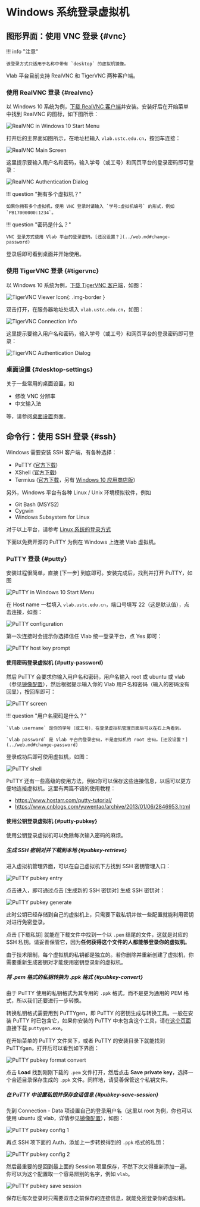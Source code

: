 # Windows 系统登录虚拟机

## 图形界面：使用 VNC 登录 {#vnc}

!!! info "注意"

    该登录方式只适用于名称中带有 `desktop` 的虚拟机镜像。

Vlab 平台目前支持 RealVNC 和 TigerVNC 两种客户端。

### 使用 RealVNC 登录 {#realvnc}

以 Windows 10 系统为例，[下载 RealVNC 客户端](https://www.realvnc.com/en/connect/download/viewer/windows/)并安装。安装好后在开始菜单中找到 RealVNC 的图标，如下图所示：

![RealVNC in Windows 10 Start Menu](../images/realvnc-win10-tile.png)

打开后的主界面如图所示，在地址栏输入 `vlab.ustc.edu.cn`，按回车连接：

![RealVNC Main Screen](../images/realvnc-main-screen-win10.png)

这里提示要输入用户名和密码，输入学号（或工号）和网页平台的登录密码即可登录：

![RealVNC Authentication Dialog](../images/realvnc-auth-screen-win10.png)

!!! question "拥有多个虚拟机？"

    如果你拥有多个虚拟机，使用 VNC 登录时请输入 `学号:虚拟机编号` 的形式，例如 `PB17000000:1234`。

!!! question "密码是什么？"

    VNC 登录方式使用 Vlab 平台的登录密码。[还没设置？](../web.md#change-password)

登录后即可看到桌面并开始使用。

### 使用 TigerVNC 登录 {#tigervnc}

以 Windows 10 系统为例，[下载 TigerVNC 客户端](https://vlab.ustc.edu.cn/downloads/vncviewer64-1.10.1.exe)，如图：

![TigerVNC Viewer Icon](../images/tigervnc-win-icon.png){: .img-border }

双击打开，在服务器地址处填入 `vlab.ustc.edu.cn`，如图：

![TigerVNC Connection Info](../images/tigervnc-connection-win10.png)

这里提示要输入用户名和密码，输入学号（或工号）和网页平台的登录密码即可登录：

![TigerVNC Authentication Dialog](../images/tigervnc-authentication-win10.png)

### 桌面设置 {#desktop-settings}

关于一些常用的桌面设置，如

- 修改 VNC 分辨率
- 中文输入法

等，请参阅[桌面设置](../desktop-settings.md)页面。

## 命令行：使用 SSH 登录 {#ssh}

Windows 需要安装 SSH 客户端，有各种选择：

- PuTTY ([官方下载](https://www.chiark.greenend.org.uk/~sgtatham/putty/latest.html))
- XShell ([官方下载](https://www.netsarang.com/zh/free-for-home-school/))
- Termius ([官方下载](https://termius.com/windows)，另有 [Windows 10 应用商店版](https://www.microsoft.com/store/productId/9NK1GDVPX09V))

另外，Windows 平台有各种 Linux / Unix 环境模拟软件，例如

- Git Bash (MSYS2)
- Cygwin
- Windows Subsystem for Linux

对于以上平台，请参考 [Linux 系统的登录方式](linux.md)

下面以免费开源的 PuTTY 为例在 Windows 上连接 Vlab 虚拟机。

### PuTTY 登录 {#putty}

安装过程很简单，直接 \[下一步\] 到底即可。安装完成后，找到并打开 PuTTY，如图

![PuTTY in Windows 10 Start Menu](../images/putty-win10-tile.png)

在 Host name 一栏填入 `vlab.ustc.edu.cn`，端口号填写 22（这是默认值），点击连接，如图：

![PuTTY configuration](../images/putty-config.png)

第一次连接时会提示你选择信任 Vlab 统一登录平台，点 Yes 即可：

![PuTTY host key prompt](../images/putty-host-key.png)

#### 使用密码登录虚拟机 {#putty-password}

然后 PuTTY 会要求你输入用户名和密码，用户名输入 root 或 ubuntu 或 vlab（参见[镜像配置](../advanced/images.md#image-content)），然后根据提示输入你的 Vlab 用户名和密码（输入的密码没有回显），按回车即可：

![PuTTY screen](../images/putty-login.png)

!!! question "用户名密码是什么？"

    `Vlab username` 是你的学号（或工号），在登录虚拟机管理页面后可以在右上角看到。

    `Vlab password` 是 Vlab 平台的登录密码，不是虚拟机的 root 密码。[还没设置？](../web.md#change-password)

登录成功后即可使用虚拟机，如图：

![PuTTY shell](../images/putty-login-success.png)

PuTTY 还有一些高级的使用方法，例如你可以保存这些连接信息，以后可以更方便地连接虚拟机。这里有两篇不错的使用教程：

- <https://www.hostarr.com/putty-tutorial/>
- <https://www.cnblogs.com/yuwentao/archive/2013/01/06/2846953.html>

#### 使用公钥登录虚拟机 {#putty-pubkey}

使用公钥登录虚拟机可以免除每次输入密码的麻烦。

##### 生成 SSH 密钥对并下载到本地 {#pubkey-retrieve}

进入虚拟机管理界面，可以在自己虚拟机下方找到 SSH 密钥管理入口：

![PuTTY pubkey entry](../images/putty-pubkey-entrypoint.png)

点击进入，即可通过点击 \[生成新的 SSH 密钥对\] 生成 SSH 密钥对：

![PuTTY pubkey generate](../images/putty-pubkey-generate.png)

此时公钥已经存储到自己的虚拟机上，只需要下载私钥并做一些配置就能利用密钥对进行免密登录。

点击 \[下载私钥\] 就能在下载文件中找到一个以 `.pem` 结尾的文件，这就是对应的 SSH 私钥。请妥善保管它，因为**任何获得这个文件的人都能够登录你的虚拟机**。

由于技术限制，每个虚拟机的私钥都是独立的。若你删除并重新创建了虚拟机，你需要重新生成密钥对才能使用密钥登录新的虚拟机。

##### 将 .pem 格式的私钥转换为 .ppk 格式 {#pubkey-convert}

由于 PuTTY 使用的私钥格式为其专用的 `.ppk` 格式，而不是更为通用的 PEM 格式，所以我们还要进行一步转换。

转换私钥格式需要用到 PuTTYgen，即 PuTTY 的密钥生成与转换工具。一般在安装 PuTTY 时已包含它，如果你安装的 PuTTY 中未包含这个工具，请在[这个页面](https://www.chiark.greenend.org.uk/~sgtatham/putty/latest.html)直接下载 `puttygen.exe`。

在开始菜单的 PuTTY 文件夹下，或者 PuTTY 的安装目录下就能找到 PuTTYgen，打开后可以看到如下界面：

![PuTTY pubkey format convert](../images/putty-pubkey-format-convert.png)

点击 **Load** 找到刚刚下载的 `.pem` 文件打开，然后点击 **Save private key**，选择一个合适目录保存生成的 `.ppk` 文件。同样地，请妥善保管这个私钥文件。

##### 在 PuTTY 中设置私钥并保存会话信息 {#pubkey-save-session}

先到 Connection - Data 项设置自己的登录用户名（这里以 root 为例，你也可以使用 ubuntu 或 vlab，详情参见[镜像配置](../advanced/images.md#image-content)），如图：

![PuTTY pubkey config 1](../images/putty-pubkey-config1.png)

再点 SSH 项下面的 Auth，添加上一步转换得到的 `.ppk` 格式的私钥：

![PuTTY pubkey config 2](../images/putty-pubkey-config2.png)

然后最重要的是回到最上面的 Session 项里保存，不然下次又得重新添加一遍。你可以为这个配置取一个容易辨别的名字，例如 `vlab`。

![PuTTY pubkey save session](../images/putty-pubkey-savesession.png)

保存后每次登录时只需要双击之前保存的连接信息，就能免密登录你的虚拟机。

<!--
Content:

### XShell 方式 {#xshell}

TBD

- Where to download (hint: [下载页面](../downloads.md) )
- Follow the styles of the PuTTY section to complete this part

Similar to that of the PuTTY part, a section (start with H4) for pubkey login would be good.
-->
